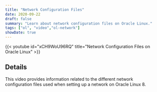 ```yaml
---
title: "Network Configuration Files"
date: 2020-09-22
draft: false
summary: "Learn about network configuration files on Oracle Linux."
tags: ["ol", "video","ol-network"]
showDate: true
---
```


{{< youtube id="xCH9WoU96RQ" title="Network Configuration Files on Oracle Linux" >}}

## Details

This video provides information related to the different network configuration files used when setting up a network on Oracle Linux 8.
